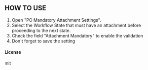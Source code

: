 ## HOW TO USE
1. Open "PO Mandatory Attachment Settings".
2. Select the Workflow State that must have an attachment before proceeding to the next state.
3. Check the field "Attachment Mandatory" to enable the validation
4. Don't forget to save the setting

#### License

mit
